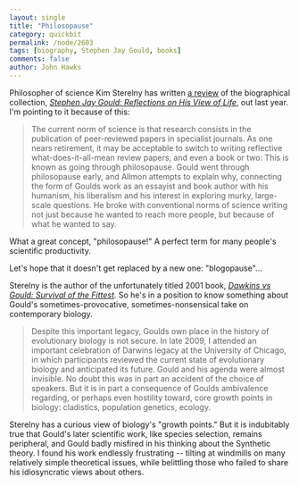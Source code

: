 ```yaml
---
layout: single 
title: "Philosopause" 
category: quickbit
permalink: /node/2603
tags: [biography, Stephen Jay Gould, books] 
comments: false 
author: John Hawks 
---
```


Philosopher of science Kim Sterelny has written <a href="http://www.americanscientist.org/bookshelf/pub/explicating-gould">a review</a> of the biographical collection, <i><a href="http://www.amazon.com/gp/product/0195373200?ie=UTF8&tag=johnhawksanth-20&linkCode=as2&camp=1789&creative=390957&creativeASIN=0195373200">Stephen Jay Gould: Reflections on His View of Life</a></i>, out last year. I'm pointing to it because of this: 

<blockquote>The current norm of science is that research consists in the publication of peer-reviewed papers in specialist journals. As one nears retirement, it may be acceptable to switch to writing reflective what-does-it-all-mean review papers, and even a book or two: This is known as going through philosopause. Gould went through philosopause early, and Allmon attempts to explain why, connecting the form of Goulds work as an essayist and book author with his humanism, his liberalism and his interest in exploring murky, large-scale questions. He broke with conventional norms of science writing not just because he wanted to reach more people, but because of what he wanted to say.</blockquote>

What a great concept, "philosopause!" A perfect term for many people's scientific productivity. 

Let's hope that it doesn't get replaced by a new one: "blogopause"...

Sterelny is the author of the unfortunately titled 2001 book, <i><a href="http://www.amazon.com/gp/product/1840467800?ie=UTF8&tag=johnhawksanth-20&linkCode=as2&camp=1789&creative=390957&creativeASIN=1840467800">Dawkins vs Gould: Survival of the Fittest</a></i>. So he's in a position to know something about Gould's sometimes-provocative, sometimes-nonsensical take on contemporary biology. 

<blockquote>Despite this important legacy, Goulds own place in the history of evolutionary biology is not secure. In late 2009, I attended an important celebration of Darwins legacy at the University of Chicago, in which participants reviewed the current state of evolutionary biology and anticipated its future. Gould and his agenda were almost invisible. No doubt this was in part an accident of the choice of speakers. But it is in part a consequence of Goulds ambivalence regarding, or perhaps even hostility toward, core growth points in biology: cladistics, population genetics, ecology.</blockquote>

Sterelny has a curious view of biology's "growth points." But it is indubitably true that Gould's later scientific work, like species selection, remains peripheral, and Gould badly misfired in his thinking about the Synthetic theory. I found his work endlessly frustrating -- tilting at windmills on many relatively simple theoretical issues, while belittling those who failed to share his idiosyncratic views about others. 

